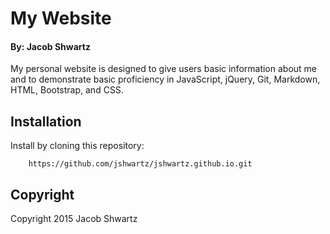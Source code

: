 # My Website #
#### By: Jacob Shwartz

My personal website is designed to give users basic information about me and to demonstrate basic proficiency in JavaScript, jQuery, Git, Markdown, HTML, Bootstrap, and CSS.

## Installation ##

Install by cloning this repository:

        https://github.com/jshwartz/jshwartz.github.io.git

## Copyright ##

Copyright 2015 Jacob Shwartz
